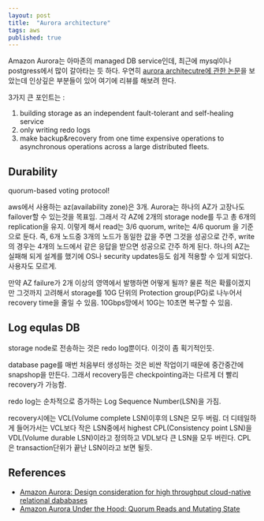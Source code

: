 ```yaml
---
layout: post
title:  "Aurora architecture"
tags: aws
published: true
---
```


Amazon Aurora는 아마존의 managed DB service인데, 최근에 mysql이나 postgress에서 많이 갈아타는 듯 하다.
우연히 [aurora architecutre에 관한 논문](https://www.allthingsdistributed.com/files/p1041-verbitski.pdf)을 보았는데 인상깊은 부분들이 있어 여기에 리뷰를 해보려 한다.

3가지 큰 포인트는 :
1. building storage as an independent fault-tolerant and self-healing service
1. only writing redo logs
1. make backup&recovery from one time expensive operations to asynchronous operations across a large distributed fleets.

## Durability
quorum-based voting protocol!

aws에서 사용하는 az(availability zone)은 3개. Aurora는 하나의 AZ가 고장나도 failover할 수 있는것을 목표임. 그래서 각 AZ에 2개의 storage node를 두고 총 6개의 replication을 유지. 이렇게 해서 read는 3/6 quorum, write는 4/6 quorum 을 기준으로 둔다. 즉, 6개 노드중 3개의 노드가 동일한 값을 주면 그것을 성공으로 간주, write의 경우는 4개의 노드에서 같은 응답을 받으면 성공으로 간주 하게 된다. 하나의 AZ는 실패해 되게 설계를 했기에 OS나 security updates등도 쉽게 적용할 수 있게 되었다. 사용자도 모르게.

만약 AZ failure가 2개 이상의 영역에서 발행하면 어떻게 될까? 물론 적은 확률이겠지만 그것까지 고려해서 storage를 10G 단위의 Protection group(PG)로 나누어서 recovery time을 줄일 수 있음. 10Gbps망에서 10G는 10초면 복구할 수 있음.

## Log equlas DB

storage node로 전송하는 것은 redo log뿐이다. 이것이 좀 획기적인듯.

database page를 매번 처음부터 생성하는 것은 비싼 작업이기 때문에 중간중간에 snapshop을 만든다. 그래서 recovery등은 checkpointing과는 다르게 더 빨리 recovery가 가능함.

redo log는 순차적으로 증가하는 Log Sequence Number(LSN)을 가짐.

recovery시에는 VCL(Volume complete LSN)이후의 LSN은 모두 버림. 더 디테일하게 들어가서는 VCL보다 작은 LSN중에서 highest CPL(Consistency point LSN)을 VDL(Volume durable LSN)이라고 정의하고 VDL보다 큰 LSN을 모두 버린다. CPL은 transaction단위가 끝난 LSN이라고 보면 될듯.


## References

- [Amazon Aurora: Design consideration for high throughput cloud-native relational dababases](ttp://checkstyle.sourceforge.net/index.html)
- [Amazon Aurora Under the Hood: Quorum Reads and Mutating State](https://aws.amazon.com/blogs/database/amazon-aurora-under-the-hood-quorum-reads-and-mutating-state/)




